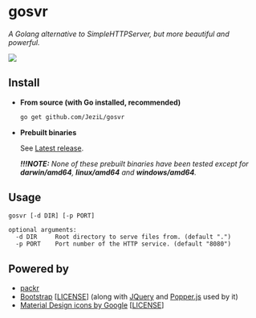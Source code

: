 # gosvr

*A Golang alternative to SimpleHTTPServer, but more beautiful and powerful.*

![](https://i.loli.net/2018/10/18/5bc8638ff0897.png)

## Install

- **From source (with Go installed, recommended)**

	```bash
	go get github.com/JeziL/gosvr
	```

- **Prebuilt binaries**

	See [Latest release](https://github.com/JeziL/gosvr/releases/latest). 
	
	***!!!NOTE:** None of these prebuilt binaries have been tested except for **darwin/amd64**, **linux/amd64** and **windows/amd64**.*


## Usage

```
gosvr [-d DIR] [-p PORT]

optional arguments:
  -d DIR     Root directory to serve files from. (default ".")
  -p PORT    Port number of the HTTP service. (default "8080")
```

## Powered by

- [packr](https://github.com/gobuffalo/packr)
- [Bootstrap](https://getbootstrap.com/) \[[LICENSE](static/js/LICENSE)\] (along with [JQuery](https://jquery.com/) and [Popper.js](https://popper.js.org/) used by it)
- [Material Design icons by Google](https://github.com/google/material-design-icons) \[[LICENSE](static/assets/iconfont/LICENSE)\]
